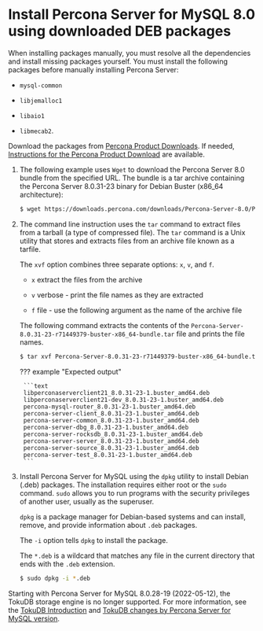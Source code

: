 # Install Percona Server for MySQL 8.0 using downloaded DEB packages

When installing packages manually, you must resolve all the dependencies and install missing packages yourself. You must install the following packages before manually installing Percona Server:

* `mysql-common`

* `libjemalloc1`

* `libaio1`

* `libmecab2`.

Download the packages from [Percona Product Downloads](https://www.percona.com/downloads). If needed, [Instructions for the Percona Product Download](download-instructions.md) are available.

1. The following example uses `Wget` to download the Percona Server 8.0 bundle from the specified URL. The bundle is a tar archive containing the Percona Server 8.0.31-23 binary for Debian Buster (x86_64 architecture):

    ```{.bash data-prompt="$"}
    $ wget https://downloads.percona.com/downloads/Percona-Server-8.0/Percona-Server-8.0.31-23/binary/debian/buster/x86_64/Percona-Server-8.0.31-23-r71449379-buster-x86_64-bundle.tar
    ```

2. The command line instruction uses the `tar` command to extract files from a tarball (a type of compressed file). The `tar` command is a Unix utility that stores and extracts files from an archive file known as a tarfile. 

    The `xvf` option combines three separate options: `x`, `v`, and `f`. 

    * `x` extract the files from the archive

    * `v` verbose - print the file names as they are extracted

    * `f` file - use the following argument as the name of the archive file

    The following command extracts the contents of the  `Percona-Server-8.0.31-23-r71449379-buster-x86_64-bundle.tar` file and prints the file names.

    ```{.bash data-prompt="$"}
    $ tar xvf Percona-Server-8.0.31-23-r71449379-buster-x86_64-bundle.tar
    ```

    ??? example "Expected output"

        ```text
        libperconaserverclient21_8.0.31-23-1.buster_amd64.deb
        libperconaserverclient21-dev_8.0.31-23-1.buster_amd64.deb
        percona-mysql-router_8.0.31-23-1.buster_amd64.deb
        percona-server-client_8.0.31-23-1.buster_amd64.deb
        percona-server-common_8.0.31-23-1.buster_amd64.deb
        percona-server-dbg_8.0.31-23-1.buster_amd64.deb
        percona-server-rocksdb_8.0.31-23-1.buster_amd64.deb
        percona-server-server_8.0.31-23-1.buster_amd64.deb
        percona-server-source_8.0.31-23-1.buster_amd64.deb
        percona-server-test_8.0.31-23-1.buster_amd64.deb
        ```

3. Install Percona Server for MySQL using the `dpkg` utility to install Debian (.deb) packages. The installation requires either root or the `sudo` command. `sudo` allows you to run programs with the security privileges of another user, usually as the superuser.

    `dpkg` is a package manager for Debian-based systems and can install, remove, and provide information about `.deb` packages. 

    The `-i` option tells `dpkg` to install the package.

    The `*.deb` is a wildcard that matches any file in the current directory that ends with the `.deb` extension. 


    ```{.bash data-prompt="$"}
    $ sudo dpkg -i *.deb
    ```

Starting with Percona Server for MySQL 8.0.28-19 (2022-05-12), the TokuDB storage engine is no longer supported. For more information, see the [TokuDB Introduction](tokudb-intro.md) and [TokuDB changes by Percona Server for MySQL version](tokudb-version-changes.md). 


